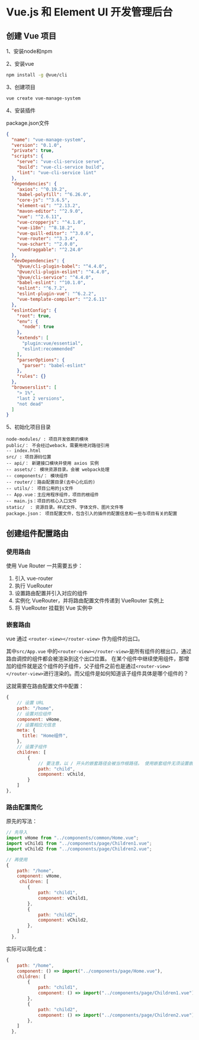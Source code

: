 # Vue.js 和 Element UI 开发管理后台

## 创建 Vue 项目

1、安装node和npm

2、安装vue

```bash
npm install -g @vue/cli
```

3、创建项目

```bash
vue create vue-manage-system
```

4、安装插件

package.json文件

```json
{
  "name": "vue-manage-system",
  "version": "0.1.0",
  "private": true,
  "scripts": {
    "serve": "vue-cli-service serve",
    "build": "vue-cli-service build",
    "lint": "vue-cli-service lint"
  },
  "dependencies": {
    "axios": "^0.19.2",
    "babel-polyfill": "^6.26.0",
    "core-js": "^3.6.5",
    "element-ui": "^2.13.2",
    "mavon-editor": "^2.9.0",
    "vue": "^2.6.11",
    "vue-cropperjs": "^4.1.0",
    "vue-i18n": "^8.18.2",
    "vue-quill-editor": "^3.0.6",
    "vue-router": "^3.3.4",
    "vue-schart": "^2.0.0",
    "vuedraggable": "^2.24.0"
  },
  "devDependencies": {
    "@vue/cli-plugin-babel": "^4.4.0",
    "@vue/cli-plugin-eslint": "^4.4.0",
    "@vue/cli-service": "^4.4.0",
    "babel-eslint": "^10.1.0",
    "eslint": "^6.7.2",
    "eslint-plugin-vue": "^6.2.2",
    "vue-template-compiler": "^2.6.11"
  },
  "eslintConfig": {
    "root": true,
    "env": {
      "node": true
    },
    "extends": [
      "plugin:vue/essential",
      "eslint:recommended"
    ],
    "parserOptions": {
      "parser": "babel-eslint"
    },
    "rules": {}
  },
  "browserslist": [
    "> 1%",
    "last 2 versions",
    "not dead"
  ]
}
```

5、初始化项目目录

```info
node-modules/ : 项目开发依赖的模块
public/： 不会经过weback，需要用绝对路径引用
-- index.html
src/ : 项目源码位置
-- api/： 新建接口模块并使用 axios 实例
-- assets/： 模块资源目录。会被 webpack处理
-- components/： 模块组件
-- router/：路由配置目录(去中心化后的)
-- utils/： 项目公用的js文件
-- App.vue：主应用程序组件，项目的根组件
-- main.js：项目的核心入口文件
static/  : 资源目录。样式文件、字体文件、图片文件等
package.json： 项目配置文件，包含引入的插件的配置信息和一些与项目有关的配置
```

## 创建组件配置路由

### 使用路由

使用 Vue Router 一共需要五步：

1. 引入 vue-router
2. 执行 VueRouter
3. 设置路由配置并引入对应的组件
4. 实例化 VueRouter，并将路由配置文件传递到 VueRouter 实例上
5. 将 VueRouter 挂载到 Vue 实例中

### 嵌套路由

vue 通过 ` <router-view></router-view> ` 作为组件的出口。

其中`src/App.vue` 中的` <router-view></router-view> `是所有组件的根出口，通过路由调控的组件都会被渲染到这个出口位置。
在某个组件中继续使用组件，那增加的组件就是这个组件的子组件，父子组件之前也是通过` <router-view></router-view> `进行渲染的。而父组件是如何知道该子组件具体是哪个组件的？

这就需要在路由配置文件中配置：

```javascript
{
    // 设置 URL
    path: "/home",
    // 设置对应组件
    component: vHome,
    // 设置相应元信息
    meta: {
      title: "Home组件",
    },
    // 设置子组件
    children: [
        {
            // 要注意，以 / 开头的嵌套路径会被当作根路径。 使用嵌套组件无须设置嵌套的路径。
            path: "child",
            component: vChild,
        }
    ]
},
```

### 路由配置简化

原先的写法：

```javascript
// 先导入
import vHome from "../components/common/Home.vue";
import vChild1 from "../components/page/Children1.vue";
import vChild2 from "../components/page/Children2.vue";

// 再使用
{
    path: "/home",
    component: vHome,
     children: [
        {
            path: "child1",
            component: vChild1,
        },
        {
            path: "child2",
            component: vChild2,
        },
    ]
  },
```

实际可以简化成：

```javascript
{
    path: "/home",
    component: () => import("../components/page/Home.vue"),
    children: [
        {
            path: "child1",
            component: () => import("../components/page/Children1.vue"),
        },
        {
            path: "child2",
            component: () => import("../components/page/Children2.vue"),
        },
    ]
  },
```
